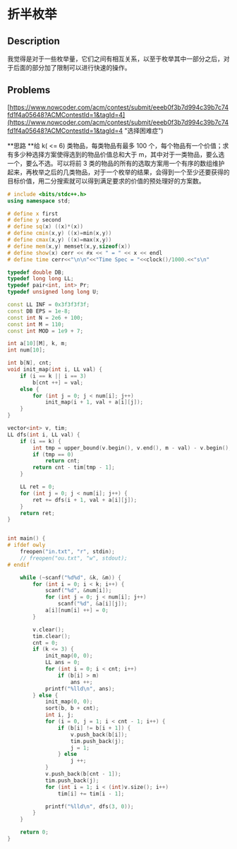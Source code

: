 # 折半枚举

## Description

我觉得是对于一些枚举量，它们之间有相互关系，以至于枚举其中一部分之后，对于后面的部分加了限制可以进行快速的操作。

## Problems

[https://www.nowcoder.com/acm/contest/submit/eeeb0f3b7d994c39b7c74fd1f4a05648?ACMContestId=1&tagId=4](https://www.nowcoder.com/acm/contest/submit/eeeb0f3b7d994c39b7c74fd1f4a05648?ACMContestId=1&tagId=4 "选择困难症")

**思路 **给 k\( &lt;= 6\) 类物品，每类物品有最多 100 个，每个物品有一个价值；求有多少种选择方案使得选到的物品价值总和大于 m，其中对于一类物品，要么选一个，要么不选。可以将前 3 类的物品的所有的选取方案用一个有序的数组维护起来，再枚举之后的几类物品，对于一个枚举的结果，会得到一个至少还要获得的目标价值，用二分搜索就可以得到满足要求的价值的预处理好的方案数。

```cpp
# include <bits/stdc++.h>
using namespace std;

# define x first
# define y second
# define sq(x) ((x)*(x))
# define cmin(x,y) ((x)=min(x,y))
# define cmax(x,y) ((x)=max(x,y))
# define mem(x,y) memset(x,y,sizeof(x))
# define show(x) cerr << #x << " = " << x << endl
# define time cerr<<"\n\n"<<"Time Spec = "<<clock()/1000.<<"s\n"

typedef double DB;
typedef long long LL;
typedef pair<int, int> Pr;
typedef unsigned long long U;

const LL INF = 0x3f3f3f3f;
const DB EPS = 1e-8;
const int N = 2e6 + 100;
const int M = 110;
const int MOD = 1e9 + 7;

int a[10][M], k, m;
int num[10];

int b[N], cnt;
void init_map(int i, LL val) {
    if (i == k || i == 3)
        b[cnt ++] = val;
    else {
        for (int j = 0; j < num[i]; j++)
            init_map(i + 1, val + a[i][j]);
    }
}

vector<int> v, tim;
LL dfs(int i, LL val) {
    if (i == k) {
        int tmp = upper_bound(v.begin(), v.end(), m - val) - v.begin();
        if (tmp == 0)
            return cnt;
        return cnt - tim[tmp - 1];
    }

    LL ret = 0;
    for (int j = 0; j < num[i]; j++) {
        ret += dfs(i + 1, val + a[i][j]);
    }
    return ret;
}


int main() {
# ifdef owly
    freopen("in.txt", "r", stdin);
    // freopen("ou.txt", "w", stdout);
# endif

    while (~scanf("%d%d", &k, &m)) {
        for (int i = 0; i < k; i++) {
            scanf("%d", &num[i]);
            for (int j = 0; j < num[i]; j++)
                scanf("%d", &a[i][j]);
            a[i][num[i] ++] = 0;
        }

        v.clear();
        tim.clear();
        cnt = 0;
        if (k <= 3) {
            init_map(0, 0);
            LL ans = 0;
            for (int i = 0; i < cnt; i++)
                if (b[i] > m)
                    ans ++;
            printf("%lld\n", ans);
        } else {
            init_map(0, 0);
            sort(b, b + cnt);
            int i, j;
            for (i = 0, j = 1; i < cnt - 1; i++) {
                if (b[i] != b[i + 1]) {
                    v.push_back(b[i]);
                    tim.push_back(j);
                    j = 1;
                } else
                    j ++;
            }
            v.push_back(b[cnt - 1]);
            tim.push_back(j);
            for (int i = 1; i < (int)v.size(); i++)
                tim[i] += tim[i - 1];

            printf("%lld\n", dfs(3, 0));
        }
    }

    return 0;
}
```



